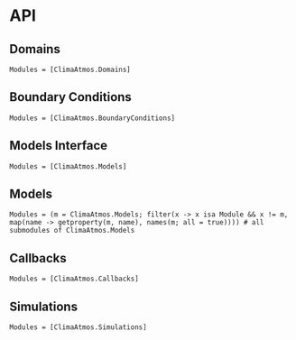 # API
## Domains
```@autodocs
Modules = [ClimaAtmos.Domains]
```

## Boundary Conditions
```@autodocs
Modules = [ClimaAtmos.BoundaryConditions]
```

## Models Interface
```@autodocs
Modules = [ClimaAtmos.Models]
```

## Models
```@autodocs
Modules = (m = ClimaAtmos.Models; filter(x -> x isa Module && x != m, map(name -> getproperty(m, name), names(m; all = true)))) # all submodules of ClimaAtmos.Models
```

## Callbacks
```@autodocs
Modules = [ClimaAtmos.Callbacks]
```

## Simulations
```@autodocs
Modules = [ClimaAtmos.Simulations]
```
